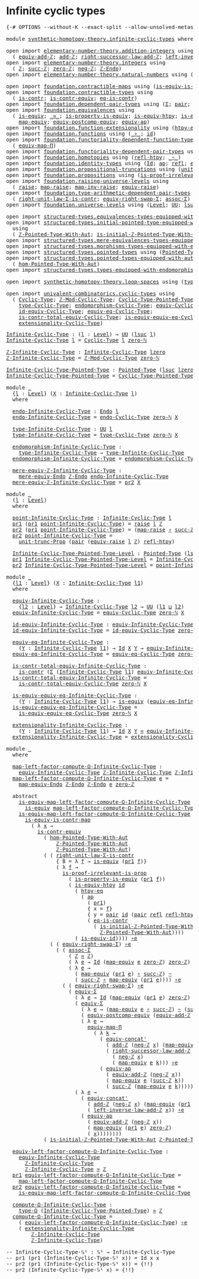 # Infinite cyclic types

<pre class="Agda"><a id="34" class="Symbol">{-#</a> <a id="38" class="Keyword">OPTIONS</a> <a id="46" class="Pragma">--without-K</a> <a id="58" class="Pragma">--exact-split</a> <a id="72" class="Pragma">--allow-unsolved-metas</a> <a id="95" class="Symbol">#-}</a>

<a id="100" class="Keyword">module</a> <a id="107" href="synthetic-homotopy-theory.infinite-cyclic-types.html" class="Module">synthetic-homotopy-theory.infinite-cyclic-types</a> <a id="155" class="Keyword">where</a>

<a id="162" class="Keyword">open</a> <a id="167" class="Keyword">import</a> <a id="174" href="elementary-number-theory.addition-integers.html" class="Module">elementary-number-theory.addition-integers</a> <a id="217" class="Keyword">using</a>
  <a id="225" class="Symbol">(</a> <a id="227" href="elementary-number-theory.addition-integers.html#14023" class="Function">equiv-add-ℤ</a><a id="238" class="Symbol">;</a> <a id="240" href="elementary-number-theory.addition-integers.html#1631" class="Function">add-ℤ</a><a id="245" class="Symbol">;</a> <a id="247" href="elementary-number-theory.addition-integers.html#4142" class="Function">right-successor-law-add-ℤ</a><a id="272" class="Symbol">;</a> <a id="274" href="elementary-number-theory.addition-integers.html#7305" class="Function">left-inverse-law-add-ℤ</a><a id="296" class="Symbol">)</a>
<a id="298" class="Keyword">open</a> <a id="303" class="Keyword">import</a> <a id="310" href="elementary-number-theory.integers.html" class="Module">elementary-number-theory.integers</a> <a id="344" class="Keyword">using</a>
  <a id="352" class="Symbol">(</a> <a id="354" href="elementary-number-theory.integers.html#2078" class="Function">ℤ</a><a id="355" class="Symbol">;</a> <a id="357" href="elementary-number-theory.integers.html#3662" class="Function">succ-ℤ</a><a id="363" class="Symbol">;</a> <a id="365" href="elementary-number-theory.integers.html#2321" class="Function">zero-ℤ</a><a id="371" class="Symbol">;</a> <a id="373" href="elementary-number-theory.integers.html#4087" class="Function">neg-ℤ</a><a id="378" class="Symbol">;</a> <a id="380" href="elementary-number-theory.integers.html#3987" class="Function">ℤ-Endo</a><a id="386" class="Symbol">)</a>
<a id="388" class="Keyword">open</a> <a id="393" class="Keyword">import</a> <a id="400" href="elementary-number-theory.natural-numbers.html" class="Module">elementary-number-theory.natural-numbers</a> <a id="441" class="Keyword">using</a> <a id="447" class="Symbol">(</a><a id="448" href="elementary-number-theory.natural-numbers.html#1569" class="InductiveConstructor">zero-ℕ</a><a id="454" class="Symbol">)</a>

<a id="457" class="Keyword">open</a> <a id="462" class="Keyword">import</a> <a id="469" href="foundation.contractible-maps.html" class="Module">foundation.contractible-maps</a> <a id="498" class="Keyword">using</a> <a id="504" class="Symbol">(</a><a id="505" href="foundation-core.contractible-maps.html#2380" class="Function">is-equiv-is-contr-map</a><a id="526" class="Symbol">)</a>
<a id="528" class="Keyword">open</a> <a id="533" class="Keyword">import</a> <a id="540" href="foundation.contractible-types.html" class="Module">foundation.contractible-types</a> <a id="570" class="Keyword">using</a>
  <a id="578" class="Symbol">(</a> <a id="580" href="foundation-core.contractible-types.html#1006" class="Function">is-contr</a><a id="588" class="Symbol">;</a> <a id="590" href="foundation-core.contractible-types.html#3304" class="Function">is-contr-equiv</a><a id="604" class="Symbol">;</a> <a id="606" href="foundation-core.contractible-types.html#1311" class="Function">eq-is-contr</a><a id="617" class="Symbol">)</a>
<a id="619" class="Keyword">open</a> <a id="624" class="Keyword">import</a> <a id="631" href="foundation.dependent-pair-types.html" class="Module">foundation.dependent-pair-types</a> <a id="663" class="Keyword">using</a> <a id="669" class="Symbol">(</a><a id="670" href="foundation-core.dependent-pair-types.html#515" class="Record">Σ</a><a id="671" class="Symbol">;</a> <a id="673" href="foundation-core.dependent-pair-types.html#588" class="InductiveConstructor">pair</a><a id="677" class="Symbol">;</a> <a id="679" href="foundation-core.dependent-pair-types.html#605" class="Field">pr1</a><a id="682" class="Symbol">;</a> <a id="684" href="foundation-core.dependent-pair-types.html#617" class="Field">pr2</a><a id="687" class="Symbol">)</a>
<a id="689" class="Keyword">open</a> <a id="694" class="Keyword">import</a> <a id="701" href="foundation.equivalences.html" class="Module">foundation.equivalences</a> <a id="725" class="Keyword">using</a>
  <a id="733" class="Symbol">(</a> <a id="735" href="foundation-core.equivalences.html#1556" class="Function">is-equiv</a><a id="743" class="Symbol">;</a> <a id="745" href="foundation-core.equivalences.html#1621" class="Function Operator">_≃_</a><a id="748" class="Symbol">;</a> <a id="750" href="foundation.equivalences.html#11301" class="Function">is-property-is-equiv</a><a id="770" class="Symbol">;</a> <a id="772" href="foundation-core.equivalences.html#10158" class="Function">is-equiv-htpy</a><a id="785" class="Symbol">;</a> <a id="787" href="foundation-core.equivalences.html#2323" class="Function">is-equiv-id</a><a id="798" class="Symbol">;</a> <a id="800" href="foundation-core.equivalences.html#7869" class="Function Operator">_∘e_</a><a id="804" class="Symbol">;</a>
    <a id="810" href="foundation-core.equivalences.html#1821" class="Function">map-equiv</a><a id="819" class="Symbol">;</a> <a id="821" href="foundation.equivalences.html#18177" class="Function">equiv-postcomp-equiv</a><a id="841" class="Symbol">;</a> <a id="843" href="foundation-core.equivalences.html#16746" class="Function">equiv-ap</a><a id="851" class="Symbol">)</a>
<a id="853" class="Keyword">open</a> <a id="858" class="Keyword">import</a> <a id="865" href="foundation.function-extensionality.html" class="Module">foundation.function-extensionality</a> <a id="900" class="Keyword">using</a> <a id="906" class="Symbol">(</a><a id="907" href="foundation-core.function-extensionality.html#965" class="Function">htpy-eq</a><a id="914" class="Symbol">)</a>
<a id="916" class="Keyword">open</a> <a id="921" class="Keyword">import</a> <a id="928" href="foundation.functions.html" class="Module">foundation.functions</a> <a id="949" class="Keyword">using</a> <a id="955" class="Symbol">(</a><a id="956" href="foundation-core.functions.html#420" class="Function Operator">_∘_</a><a id="959" class="Symbol">;</a> <a id="961" href="foundation-core.functions.html#322" class="Function">id</a><a id="963" class="Symbol">)</a>
<a id="965" class="Keyword">open</a> <a id="970" class="Keyword">import</a> <a id="977" href="foundation.functoriality-dependent-function-types.html" class="Module">foundation.functoriality-dependent-function-types</a> <a id="1027" class="Keyword">using</a>
  <a id="1035" class="Symbol">(</a> <a id="1037" href="foundation-core.functoriality-dependent-function-types.html#2227" class="Function">equiv-map-Π</a><a id="1048" class="Symbol">)</a>
<a id="1050" class="Keyword">open</a> <a id="1055" class="Keyword">import</a> <a id="1062" href="foundation.functoriality-dependent-pair-types.html" class="Module">foundation.functoriality-dependent-pair-types</a> <a id="1108" class="Keyword">using</a> <a id="1114" class="Symbol">(</a><a id="1115" href="foundation-core.functoriality-dependent-pair-types.html#10884" class="Function">equiv-Σ</a><a id="1122" class="Symbol">)</a>
<a id="1124" class="Keyword">open</a> <a id="1129" class="Keyword">import</a> <a id="1136" href="foundation.homotopies.html" class="Module">foundation.homotopies</a> <a id="1158" class="Keyword">using</a> <a id="1164" class="Symbol">(</a><a id="1165" href="foundation-core.homotopies.html#1368" class="Function">refl-htpy</a><a id="1174" class="Symbol">;</a> <a id="1176" href="foundation-core.homotopies.html#1249" class="Function Operator">_~_</a><a id="1179" class="Symbol">)</a>
<a id="1181" class="Keyword">open</a> <a id="1186" class="Keyword">import</a> <a id="1193" href="foundation.identity-types.html" class="Module">foundation.identity-types</a> <a id="1219" class="Keyword">using</a> <a id="1225" class="Symbol">(</a><a id="1226" href="foundation-core.identity-types.html#1767" class="Datatype">Id</a><a id="1228" class="Symbol">;</a> <a id="1230" href="foundation-core.identity-types.html#4003" class="Function">ap</a><a id="1232" class="Symbol">;</a> <a id="1234" href="foundation-core.identity-types.html#1820" class="InductiveConstructor">refl</a><a id="1238" class="Symbol">;</a> <a id="1240" href="foundation.identity-types.html#2719" class="Function">equiv-concat&#39;</a><a id="1253" class="Symbol">)</a>
<a id="1255" class="Keyword">open</a> <a id="1260" class="Keyword">import</a> <a id="1267" href="foundation.propositional-truncations.html" class="Module">foundation.propositional-truncations</a> <a id="1304" class="Keyword">using</a> <a id="1310" class="Symbol">(</a><a id="1311" href="foundation.propositional-truncations.html#2293" class="Function">unit-trunc-Prop</a><a id="1326" class="Symbol">)</a>
<a id="1328" class="Keyword">open</a> <a id="1333" class="Keyword">import</a> <a id="1340" href="foundation.propositions.html" class="Module">foundation.propositions</a> <a id="1364" class="Keyword">using</a> <a id="1370" class="Symbol">(</a><a id="1371" href="foundation-core.propositions.html#3047" class="Function">is-proof-irrelevant-is-prop</a><a id="1398" class="Symbol">)</a>
<a id="1400" class="Keyword">open</a> <a id="1405" class="Keyword">import</a> <a id="1412" href="foundation.raising-universe-levels.html" class="Module">foundation.raising-universe-levels</a> <a id="1447" class="Keyword">using</a>
  <a id="1455" class="Symbol">(</a> <a id="1457" href="foundation.raising-universe-levels.html#973" class="Datatype">raise</a><a id="1462" class="Symbol">;</a> <a id="1464" href="foundation.raising-universe-levels.html#1038" class="InductiveConstructor">map-raise</a><a id="1473" class="Symbol">;</a> <a id="1475" href="foundation.raising-universe-levels.html#1114" class="Function">map-inv-raise</a><a id="1488" class="Symbol">;</a> <a id="1490" href="foundation.raising-universe-levels.html#1550" class="Function">equiv-raise</a><a id="1501" class="Symbol">)</a>
<a id="1503" class="Keyword">open</a> <a id="1508" class="Keyword">import</a> <a id="1515" href="foundation.type-arithmetic-dependent-pair-types.html" class="Module">foundation.type-arithmetic-dependent-pair-types</a> <a id="1563" class="Keyword">using</a>
  <a id="1571" class="Symbol">(</a> <a id="1573" href="foundation-core.type-arithmetic-dependent-pair-types.html#4314" class="Function">right-unit-law-Σ-is-contr</a><a id="1598" class="Symbol">;</a> <a id="1600" href="foundation-core.type-arithmetic-dependent-pair-types.html#11376" class="Function">equiv-right-swap-Σ</a><a id="1618" class="Symbol">;</a> <a id="1620" href="foundation-core.type-arithmetic-dependent-pair-types.html#5675" class="Function">assoc-Σ</a><a id="1627" class="Symbol">)</a>
<a id="1629" class="Keyword">open</a> <a id="1634" class="Keyword">import</a> <a id="1641" href="foundation.universe-levels.html" class="Module">foundation.universe-levels</a> <a id="1668" class="Keyword">using</a> <a id="1674" class="Symbol">(</a><a id="1675" href="Agda.Primitive.html#597" class="Postulate">Level</a><a id="1680" class="Symbol">;</a> <a id="1682" href="foundation-core.universe-levels.html#235" class="Primitive">UU</a><a id="1684" class="Symbol">;</a> <a id="1686" href="Agda.Primitive.html#780" class="Primitive">lsuc</a><a id="1690" class="Symbol">;</a> <a id="1692" href="Agda.Primitive.html#764" class="Primitive">lzero</a><a id="1697" class="Symbol">;</a> <a id="1699" href="Agda.Primitive.html#810" class="Primitive Operator">_⊔_</a><a id="1702" class="Symbol">)</a>

<a id="1705" class="Keyword">open</a> <a id="1710" class="Keyword">import</a> <a id="1717" href="structured-types.equivalences-types-equipped-with-endomorphisms.html" class="Module">structured-types.equivalences-types-equipped-with-endomorphisms</a>
<a id="1781" class="Keyword">open</a> <a id="1786" class="Keyword">import</a> <a id="1793" href="structured-types.initial-pointed-type-equipped-with-automorphism.html" class="Module">structured-types.initial-pointed-type-equipped-with-automorphism</a>
  <a id="1860" class="Keyword">using</a>
  <a id="1868" class="Symbol">(</a> <a id="1870" href="structured-types.initial-pointed-type-equipped-with-automorphism.html#993" class="Function">ℤ-Pointed-Type-With-Aut</a><a id="1893" class="Symbol">;</a> <a id="1895" href="structured-types.initial-pointed-type-equipped-with-automorphism.html#9664" class="Function">is-initial-ℤ-Pointed-Type-With-Aut</a><a id="1929" class="Symbol">)</a>
<a id="1931" class="Keyword">open</a> <a id="1936" class="Keyword">import</a> <a id="1943" href="structured-types.mere-equivalences-types-equipped-with-endomorphisms.html" class="Module">structured-types.mere-equivalences-types-equipped-with-endomorphisms</a>
<a id="2012" class="Keyword">open</a> <a id="2017" class="Keyword">import</a> <a id="2024" href="structured-types.morphisms-types-equipped-with-endomorphisms.html" class="Module">structured-types.morphisms-types-equipped-with-endomorphisms</a>
<a id="2085" class="Keyword">open</a> <a id="2090" class="Keyword">import</a> <a id="2097" href="structured-types.pointed-types.html" class="Module">structured-types.pointed-types</a> <a id="2128" class="Keyword">using</a> <a id="2134" class="Symbol">(</a><a id="2135" href="structured-types.pointed-types.html#383" class="Function">Pointed-Type</a><a id="2147" class="Symbol">)</a>
<a id="2149" class="Keyword">open</a> <a id="2154" class="Keyword">import</a> <a id="2161" href="structured-types.pointed-types-equipped-with-automorphisms.html" class="Module">structured-types.pointed-types-equipped-with-automorphisms</a> <a id="2220" class="Keyword">using</a>
  <a id="2228" class="Symbol">(</a> <a id="2230" href="structured-types.pointed-types-equipped-with-automorphisms.html#2515" class="Function">hom-Pointed-Type-With-Aut</a><a id="2255" class="Symbol">)</a>
<a id="2257" class="Keyword">open</a> <a id="2262" class="Keyword">import</a> <a id="2269" href="structured-types.types-equipped-with-endomorphisms.html" class="Module">structured-types.types-equipped-with-endomorphisms</a>

<a id="2321" class="Keyword">open</a> <a id="2326" class="Keyword">import</a> <a id="2333" href="synthetic-homotopy-theory.loop-spaces.html" class="Module">synthetic-homotopy-theory.loop-spaces</a> <a id="2371" class="Keyword">using</a> <a id="2377" class="Symbol">(</a><a id="2378" href="synthetic-homotopy-theory.loop-spaces.html#1115" class="Function">type-Ω</a><a id="2384" class="Symbol">)</a>

<a id="2387" class="Keyword">open</a> <a id="2392" class="Keyword">import</a> <a id="2399" href="univalent-combinatorics.cyclic-types.html" class="Module">univalent-combinatorics.cyclic-types</a> <a id="2436" class="Keyword">using</a>
  <a id="2444" class="Symbol">(</a> <a id="2446" href="univalent-combinatorics.cyclic-types.html#4225" class="Function">Cyclic-Type</a><a id="2457" class="Symbol">;</a> <a id="2459" href="univalent-combinatorics.cyclic-types.html#5695" class="Function">ℤ-Mod-Cyclic-Type</a><a id="2476" class="Symbol">;</a> <a id="2478" href="univalent-combinatorics.cyclic-types.html#5958" class="Function">Cyclic-Type-Pointed-Type</a><a id="2502" class="Symbol">;</a> <a id="2504" href="univalent-combinatorics.cyclic-types.html#4382" class="Function">endo-Cyclic-Type</a><a id="2520" class="Symbol">;</a>
    <a id="2526" href="univalent-combinatorics.cyclic-types.html#4438" class="Function">type-Cyclic-Type</a><a id="2542" class="Symbol">;</a> <a id="2544" href="univalent-combinatorics.cyclic-types.html#4513" class="Function">endomorphism-Cyclic-Type</a><a id="2568" class="Symbol">;</a> <a id="2570" href="univalent-combinatorics.cyclic-types.html#6272" class="Function">equiv-Cyclic-Type</a><a id="2587" class="Symbol">;</a>
    <a id="2593" href="univalent-combinatorics.cyclic-types.html#7111" class="Function">id-equiv-Cyclic-Type</a><a id="2613" class="Symbol">;</a> <a id="2615" href="univalent-combinatorics.cyclic-types.html#7272" class="Function">equiv-eq-Cyclic-Type</a><a id="2635" class="Symbol">;</a>
    <a id="2641" href="univalent-combinatorics.cyclic-types.html#7411" class="Function">is-contr-total-equiv-Cyclic-Type</a><a id="2673" class="Symbol">;</a> <a id="2675" href="univalent-combinatorics.cyclic-types.html#7890" class="Function">is-equiv-equiv-eq-Cyclic-Type</a><a id="2704" class="Symbol">;</a>
    <a id="2710" href="univalent-combinatorics.cyclic-types.html#8132" class="Function">extensionality-Cyclic-Type</a><a id="2736" class="Symbol">)</a>
</pre>
<pre class="Agda"><a id="Infinite-Cyclic-Type"></a><a id="2751" href="synthetic-homotopy-theory.infinite-cyclic-types.html#2751" class="Function">Infinite-Cyclic-Type</a> <a id="2772" class="Symbol">:</a> <a id="2774" class="Symbol">(</a><a id="2775" href="synthetic-homotopy-theory.infinite-cyclic-types.html#2775" class="Bound">l</a> <a id="2777" class="Symbol">:</a> <a id="2779" href="Agda.Primitive.html#597" class="Postulate">Level</a><a id="2784" class="Symbol">)</a> <a id="2786" class="Symbol">→</a> <a id="2788" href="foundation-core.universe-levels.html#235" class="Primitive">UU</a> <a id="2791" class="Symbol">(</a><a id="2792" href="Agda.Primitive.html#780" class="Primitive">lsuc</a> <a id="2797" href="synthetic-homotopy-theory.infinite-cyclic-types.html#2775" class="Bound">l</a><a id="2798" class="Symbol">)</a>
<a id="2800" href="synthetic-homotopy-theory.infinite-cyclic-types.html#2751" class="Function">Infinite-Cyclic-Type</a> <a id="2821" href="synthetic-homotopy-theory.infinite-cyclic-types.html#2821" class="Bound">l</a> <a id="2823" class="Symbol">=</a> <a id="2825" href="univalent-combinatorics.cyclic-types.html#4225" class="Function">Cyclic-Type</a> <a id="2837" href="synthetic-homotopy-theory.infinite-cyclic-types.html#2821" class="Bound">l</a> <a id="2839" href="elementary-number-theory.natural-numbers.html#1569" class="InductiveConstructor">zero-ℕ</a> 

<a id="ℤ-Infinite-Cyclic-Type"></a><a id="2848" href="synthetic-homotopy-theory.infinite-cyclic-types.html#2848" class="Function">ℤ-Infinite-Cyclic-Type</a> <a id="2871" class="Symbol">:</a> <a id="2873" href="synthetic-homotopy-theory.infinite-cyclic-types.html#2751" class="Function">Infinite-Cyclic-Type</a> <a id="2894" href="Agda.Primitive.html#764" class="Primitive">lzero</a>
<a id="2900" href="synthetic-homotopy-theory.infinite-cyclic-types.html#2848" class="Function">ℤ-Infinite-Cyclic-Type</a> <a id="2923" class="Symbol">=</a> <a id="2925" href="univalent-combinatorics.cyclic-types.html#5695" class="Function">ℤ-Mod-Cyclic-Type</a> <a id="2943" href="elementary-number-theory.natural-numbers.html#1569" class="InductiveConstructor">zero-ℕ</a>

<a id="Infinite-Cyclic-Type-Pointed-Type"></a><a id="2951" href="synthetic-homotopy-theory.infinite-cyclic-types.html#2951" class="Function">Infinite-Cyclic-Type-Pointed-Type</a> <a id="2985" class="Symbol">:</a> <a id="2987" href="structured-types.pointed-types.html#383" class="Function">Pointed-Type</a> <a id="3000" class="Symbol">(</a><a id="3001" href="Agda.Primitive.html#780" class="Primitive">lsuc</a> <a id="3006" href="Agda.Primitive.html#764" class="Primitive">lzero</a><a id="3011" class="Symbol">)</a>
<a id="3013" href="synthetic-homotopy-theory.infinite-cyclic-types.html#2951" class="Function">Infinite-Cyclic-Type-Pointed-Type</a> <a id="3047" class="Symbol">=</a> <a id="3049" href="univalent-combinatorics.cyclic-types.html#5958" class="Function">Cyclic-Type-Pointed-Type</a> <a id="3074" href="elementary-number-theory.natural-numbers.html#1569" class="InductiveConstructor">zero-ℕ</a>

<a id="3082" class="Keyword">module</a> <a id="3089" href="synthetic-homotopy-theory.infinite-cyclic-types.html#3089" class="Module">_</a>
  <a id="3093" class="Symbol">{</a><a id="3094" href="synthetic-homotopy-theory.infinite-cyclic-types.html#3094" class="Bound">l</a> <a id="3096" class="Symbol">:</a> <a id="3098" href="Agda.Primitive.html#597" class="Postulate">Level</a><a id="3103" class="Symbol">}</a> <a id="3105" class="Symbol">(</a><a id="3106" href="synthetic-homotopy-theory.infinite-cyclic-types.html#3106" class="Bound">X</a> <a id="3108" class="Symbol">:</a> <a id="3110" href="synthetic-homotopy-theory.infinite-cyclic-types.html#2751" class="Function">Infinite-Cyclic-Type</a> <a id="3131" href="synthetic-homotopy-theory.infinite-cyclic-types.html#3094" class="Bound">l</a><a id="3132" class="Symbol">)</a>
  <a id="3136" class="Keyword">where</a>

  <a id="3145" href="synthetic-homotopy-theory.infinite-cyclic-types.html#3145" class="Function">endo-Infinite-Cyclic-Type</a> <a id="3171" class="Symbol">:</a> <a id="3173" href="structured-types.types-equipped-with-endomorphisms.html#454" class="Function">Endo</a> <a id="3178" href="synthetic-homotopy-theory.infinite-cyclic-types.html#3094" class="Bound">l</a>
  <a id="3182" href="synthetic-homotopy-theory.infinite-cyclic-types.html#3145" class="Function">endo-Infinite-Cyclic-Type</a> <a id="3208" class="Symbol">=</a> <a id="3210" href="univalent-combinatorics.cyclic-types.html#4382" class="Function">endo-Cyclic-Type</a> <a id="3227" href="elementary-number-theory.natural-numbers.html#1569" class="InductiveConstructor">zero-ℕ</a> <a id="3234" href="synthetic-homotopy-theory.infinite-cyclic-types.html#3106" class="Bound">X</a>
  
  <a id="3241" href="synthetic-homotopy-theory.infinite-cyclic-types.html#3241" class="Function">type-Infinite-Cyclic-Type</a> <a id="3267" class="Symbol">:</a> <a id="3269" href="foundation-core.universe-levels.html#235" class="Primitive">UU</a> <a id="3272" href="synthetic-homotopy-theory.infinite-cyclic-types.html#3094" class="Bound">l</a>
  <a id="3276" href="synthetic-homotopy-theory.infinite-cyclic-types.html#3241" class="Function">type-Infinite-Cyclic-Type</a> <a id="3302" class="Symbol">=</a> <a id="3304" href="univalent-combinatorics.cyclic-types.html#4438" class="Function">type-Cyclic-Type</a> <a id="3321" href="elementary-number-theory.natural-numbers.html#1569" class="InductiveConstructor">zero-ℕ</a> <a id="3328" href="synthetic-homotopy-theory.infinite-cyclic-types.html#3106" class="Bound">X</a>
  
  <a id="3335" href="synthetic-homotopy-theory.infinite-cyclic-types.html#3335" class="Function">endomorphism-Infinite-Cyclic-Type</a> <a id="3369" class="Symbol">:</a>
    <a id="3375" href="synthetic-homotopy-theory.infinite-cyclic-types.html#3241" class="Function">type-Infinite-Cyclic-Type</a> <a id="3401" class="Symbol">→</a> <a id="3403" href="synthetic-homotopy-theory.infinite-cyclic-types.html#3241" class="Function">type-Infinite-Cyclic-Type</a>
  <a id="3431" href="synthetic-homotopy-theory.infinite-cyclic-types.html#3335" class="Function">endomorphism-Infinite-Cyclic-Type</a> <a id="3465" class="Symbol">=</a> <a id="3467" href="univalent-combinatorics.cyclic-types.html#4513" class="Function">endomorphism-Cyclic-Type</a> <a id="3492" href="elementary-number-theory.natural-numbers.html#1569" class="InductiveConstructor">zero-ℕ</a> <a id="3499" href="synthetic-homotopy-theory.infinite-cyclic-types.html#3106" class="Bound">X</a>

  <a id="3504" href="synthetic-homotopy-theory.infinite-cyclic-types.html#3504" class="Function">mere-equiv-ℤ-Infinite-Cyclic-Type</a> <a id="3538" class="Symbol">:</a>
    <a id="3544" href="structured-types.mere-equivalences-types-equipped-with-endomorphisms.html#944" class="Function">mere-equiv-Endo</a> <a id="3560" href="elementary-number-theory.integers.html#3987" class="Function">ℤ-Endo</a> <a id="3567" href="synthetic-homotopy-theory.infinite-cyclic-types.html#3145" class="Function">endo-Infinite-Cyclic-Type</a>
  <a id="3595" href="synthetic-homotopy-theory.infinite-cyclic-types.html#3504" class="Function">mere-equiv-ℤ-Infinite-Cyclic-Type</a> <a id="3629" class="Symbol">=</a> <a id="3631" href="foundation-core.dependent-pair-types.html#617" class="Field">pr2</a> <a id="3635" href="synthetic-homotopy-theory.infinite-cyclic-types.html#3106" class="Bound">X</a>
  
<a id="3640" class="Keyword">module</a> <a id="3647" href="synthetic-homotopy-theory.infinite-cyclic-types.html#3647" class="Module">_</a>
  <a id="3651" class="Symbol">(</a><a id="3652" href="synthetic-homotopy-theory.infinite-cyclic-types.html#3652" class="Bound">l</a> <a id="3654" class="Symbol">:</a> <a id="3656" href="Agda.Primitive.html#597" class="Postulate">Level</a><a id="3661" class="Symbol">)</a>
  <a id="3665" class="Keyword">where</a>

  <a id="3674" href="synthetic-homotopy-theory.infinite-cyclic-types.html#3674" class="Function">point-Infinite-Cyclic-Type</a> <a id="3701" class="Symbol">:</a> <a id="3703" href="synthetic-homotopy-theory.infinite-cyclic-types.html#2751" class="Function">Infinite-Cyclic-Type</a> <a id="3724" href="synthetic-homotopy-theory.infinite-cyclic-types.html#3652" class="Bound">l</a>
  <a id="3728" href="foundation-core.dependent-pair-types.html#605" class="Field">pr1</a> <a id="3732" class="Symbol">(</a><a id="3733" href="foundation-core.dependent-pair-types.html#605" class="Field">pr1</a> <a id="3737" href="synthetic-homotopy-theory.infinite-cyclic-types.html#3674" class="Function">point-Infinite-Cyclic-Type</a><a id="3763" class="Symbol">)</a> <a id="3765" class="Symbol">=</a> <a id="3767" href="foundation.raising-universe-levels.html#973" class="Datatype">raise</a> <a id="3773" href="synthetic-homotopy-theory.infinite-cyclic-types.html#3652" class="Bound">l</a> <a id="3775" href="elementary-number-theory.integers.html#2078" class="Function">ℤ</a>
  <a id="3779" href="foundation-core.dependent-pair-types.html#617" class="Field">pr2</a> <a id="3783" class="Symbol">(</a><a id="3784" href="foundation-core.dependent-pair-types.html#605" class="Field">pr1</a> <a id="3788" href="synthetic-homotopy-theory.infinite-cyclic-types.html#3674" class="Function">point-Infinite-Cyclic-Type</a><a id="3814" class="Symbol">)</a> <a id="3816" class="Symbol">=</a> <a id="3818" class="Symbol">(</a><a id="3819" href="foundation.raising-universe-levels.html#1038" class="InductiveConstructor">map-raise</a> <a id="3829" href="foundation-core.functions.html#420" class="Function Operator">∘</a> <a id="3831" href="elementary-number-theory.integers.html#3662" class="Function">succ-ℤ</a><a id="3837" class="Symbol">)</a> <a id="3839" href="foundation-core.functions.html#420" class="Function Operator">∘</a> <a id="3841" href="foundation.raising-universe-levels.html#1114" class="Function">map-inv-raise</a>
  <a id="3857" href="foundation-core.dependent-pair-types.html#617" class="Field">pr2</a> <a id="3861" href="synthetic-homotopy-theory.infinite-cyclic-types.html#3674" class="Function">point-Infinite-Cyclic-Type</a> <a id="3888" class="Symbol">=</a>
    <a id="3894" href="foundation.propositional-truncations.html#2293" class="Function">unit-trunc-Prop</a> <a id="3910" class="Symbol">(</a><a id="3911" href="foundation-core.dependent-pair-types.html#588" class="InductiveConstructor">pair</a> <a id="3916" class="Symbol">(</a><a id="3917" href="foundation.raising-universe-levels.html#1550" class="Function">equiv-raise</a> <a id="3929" href="synthetic-homotopy-theory.infinite-cyclic-types.html#3652" class="Bound">l</a> <a id="3931" href="elementary-number-theory.integers.html#2078" class="Function">ℤ</a><a id="3932" class="Symbol">)</a> <a id="3934" href="foundation-core.homotopies.html#1368" class="Function">refl-htpy</a><a id="3943" class="Symbol">)</a>

  <a id="3948" href="synthetic-homotopy-theory.infinite-cyclic-types.html#3948" class="Function">Infinite-Cyclic-Type-Pointed-Type-Level</a> <a id="3988" class="Symbol">:</a> <a id="3990" href="structured-types.pointed-types.html#383" class="Function">Pointed-Type</a> <a id="4003" class="Symbol">(</a><a id="4004" href="Agda.Primitive.html#780" class="Primitive">lsuc</a> <a id="4009" href="synthetic-homotopy-theory.infinite-cyclic-types.html#3652" class="Bound">l</a><a id="4010" class="Symbol">)</a>
  <a id="4014" href="foundation-core.dependent-pair-types.html#605" class="Field">pr1</a> <a id="4018" href="synthetic-homotopy-theory.infinite-cyclic-types.html#3948" class="Function">Infinite-Cyclic-Type-Pointed-Type-Level</a> <a id="4058" class="Symbol">=</a> <a id="4060" href="synthetic-homotopy-theory.infinite-cyclic-types.html#2751" class="Function">Infinite-Cyclic-Type</a> <a id="4081" href="synthetic-homotopy-theory.infinite-cyclic-types.html#3652" class="Bound">l</a>
  <a id="4085" href="foundation-core.dependent-pair-types.html#617" class="Field">pr2</a> <a id="4089" href="synthetic-homotopy-theory.infinite-cyclic-types.html#3948" class="Function">Infinite-Cyclic-Type-Pointed-Type-Level</a> <a id="4129" class="Symbol">=</a> <a id="4131" href="synthetic-homotopy-theory.infinite-cyclic-types.html#3674" class="Function">point-Infinite-Cyclic-Type</a>

<a id="4159" class="Keyword">module</a> <a id="4166" href="synthetic-homotopy-theory.infinite-cyclic-types.html#4166" class="Module">_</a>
  <a id="4170" class="Symbol">{</a><a id="4171" href="synthetic-homotopy-theory.infinite-cyclic-types.html#4171" class="Bound">l1</a> <a id="4174" class="Symbol">:</a> <a id="4176" href="Agda.Primitive.html#597" class="Postulate">Level</a><a id="4181" class="Symbol">}</a> <a id="4183" class="Symbol">(</a><a id="4184" href="synthetic-homotopy-theory.infinite-cyclic-types.html#4184" class="Bound">X</a> <a id="4186" class="Symbol">:</a> <a id="4188" href="synthetic-homotopy-theory.infinite-cyclic-types.html#2751" class="Function">Infinite-Cyclic-Type</a> <a id="4209" href="synthetic-homotopy-theory.infinite-cyclic-types.html#4171" class="Bound">l1</a><a id="4211" class="Symbol">)</a> 
  <a id="4216" class="Keyword">where</a>
  
  <a id="4227" href="synthetic-homotopy-theory.infinite-cyclic-types.html#4227" class="Function">equiv-Infinite-Cyclic-Type</a> <a id="4254" class="Symbol">:</a>
    <a id="4260" class="Symbol">{</a><a id="4261" href="synthetic-homotopy-theory.infinite-cyclic-types.html#4261" class="Bound">l2</a> <a id="4264" class="Symbol">:</a> <a id="4266" href="Agda.Primitive.html#597" class="Postulate">Level</a><a id="4271" class="Symbol">}</a> <a id="4273" class="Symbol">→</a> <a id="4275" href="synthetic-homotopy-theory.infinite-cyclic-types.html#2751" class="Function">Infinite-Cyclic-Type</a> <a id="4296" href="synthetic-homotopy-theory.infinite-cyclic-types.html#4261" class="Bound">l2</a> <a id="4299" class="Symbol">→</a> <a id="4301" href="foundation-core.universe-levels.html#235" class="Primitive">UU</a> <a id="4304" class="Symbol">(</a><a id="4305" href="synthetic-homotopy-theory.infinite-cyclic-types.html#4171" class="Bound">l1</a> <a id="4308" href="Agda.Primitive.html#810" class="Primitive Operator">⊔</a> <a id="4310" href="synthetic-homotopy-theory.infinite-cyclic-types.html#4261" class="Bound">l2</a><a id="4312" class="Symbol">)</a>
  <a id="4316" href="synthetic-homotopy-theory.infinite-cyclic-types.html#4227" class="Function">equiv-Infinite-Cyclic-Type</a> <a id="4343" class="Symbol">=</a> <a id="4345" href="univalent-combinatorics.cyclic-types.html#6272" class="Function">equiv-Cyclic-Type</a> <a id="4363" href="elementary-number-theory.natural-numbers.html#1569" class="InductiveConstructor">zero-ℕ</a> <a id="4370" href="synthetic-homotopy-theory.infinite-cyclic-types.html#4184" class="Bound">X</a>

  <a id="4375" href="synthetic-homotopy-theory.infinite-cyclic-types.html#4375" class="Function">id-equiv-Infinite-Cyclic-Type</a> <a id="4405" class="Symbol">:</a> <a id="4407" href="synthetic-homotopy-theory.infinite-cyclic-types.html#4227" class="Function">equiv-Infinite-Cyclic-Type</a> <a id="4434" href="synthetic-homotopy-theory.infinite-cyclic-types.html#4184" class="Bound">X</a>
  <a id="4438" href="synthetic-homotopy-theory.infinite-cyclic-types.html#4375" class="Function">id-equiv-Infinite-Cyclic-Type</a> <a id="4468" class="Symbol">=</a> <a id="4470" href="univalent-combinatorics.cyclic-types.html#7111" class="Function">id-equiv-Cyclic-Type</a> <a id="4491" href="elementary-number-theory.natural-numbers.html#1569" class="InductiveConstructor">zero-ℕ</a> <a id="4498" href="synthetic-homotopy-theory.infinite-cyclic-types.html#4184" class="Bound">X</a>

  <a id="4503" href="synthetic-homotopy-theory.infinite-cyclic-types.html#4503" class="Function">equiv-eq-Infinite-Cyclic-Type</a> <a id="4533" class="Symbol">:</a>
    <a id="4539" class="Symbol">(</a><a id="4540" href="synthetic-homotopy-theory.infinite-cyclic-types.html#4540" class="Bound">Y</a> <a id="4542" class="Symbol">:</a> <a id="4544" href="synthetic-homotopy-theory.infinite-cyclic-types.html#2751" class="Function">Infinite-Cyclic-Type</a> <a id="4565" href="synthetic-homotopy-theory.infinite-cyclic-types.html#4171" class="Bound">l1</a><a id="4567" class="Symbol">)</a> <a id="4569" class="Symbol">→</a> <a id="4571" href="foundation-core.identity-types.html#1767" class="Datatype">Id</a> <a id="4574" href="synthetic-homotopy-theory.infinite-cyclic-types.html#4184" class="Bound">X</a> <a id="4576" href="synthetic-homotopy-theory.infinite-cyclic-types.html#4540" class="Bound">Y</a> <a id="4578" class="Symbol">→</a> <a id="4580" href="synthetic-homotopy-theory.infinite-cyclic-types.html#4227" class="Function">equiv-Infinite-Cyclic-Type</a> <a id="4607" href="synthetic-homotopy-theory.infinite-cyclic-types.html#4540" class="Bound">Y</a>
  <a id="4611" href="synthetic-homotopy-theory.infinite-cyclic-types.html#4503" class="Function">equiv-eq-Infinite-Cyclic-Type</a> <a id="4641" class="Symbol">=</a> <a id="4643" href="univalent-combinatorics.cyclic-types.html#7272" class="Function">equiv-eq-Cyclic-Type</a> <a id="4664" href="elementary-number-theory.natural-numbers.html#1569" class="InductiveConstructor">zero-ℕ</a> <a id="4671" href="synthetic-homotopy-theory.infinite-cyclic-types.html#4184" class="Bound">X</a>
  
  <a id="4678" href="synthetic-homotopy-theory.infinite-cyclic-types.html#4678" class="Function">is-contr-total-equiv-Infinite-Cyclic-Type</a> <a id="4720" class="Symbol">:</a>
    <a id="4726" href="foundation-core.contractible-types.html#1006" class="Function">is-contr</a> <a id="4735" class="Symbol">(</a><a id="4736" href="foundation-core.dependent-pair-types.html#515" class="Record">Σ</a> <a id="4738" class="Symbol">(</a><a id="4739" href="synthetic-homotopy-theory.infinite-cyclic-types.html#2751" class="Function">Infinite-Cyclic-Type</a> <a id="4760" href="synthetic-homotopy-theory.infinite-cyclic-types.html#4171" class="Bound">l1</a><a id="4762" class="Symbol">)</a> <a id="4764" href="synthetic-homotopy-theory.infinite-cyclic-types.html#4227" class="Function">equiv-Infinite-Cyclic-Type</a><a id="4790" class="Symbol">)</a>
  <a id="4794" href="synthetic-homotopy-theory.infinite-cyclic-types.html#4678" class="Function">is-contr-total-equiv-Infinite-Cyclic-Type</a> <a id="4836" class="Symbol">=</a>
    <a id="4842" href="univalent-combinatorics.cyclic-types.html#7411" class="Function">is-contr-total-equiv-Cyclic-Type</a> <a id="4875" href="elementary-number-theory.natural-numbers.html#1569" class="InductiveConstructor">zero-ℕ</a> <a id="4882" href="synthetic-homotopy-theory.infinite-cyclic-types.html#4184" class="Bound">X</a>

  <a id="4887" href="synthetic-homotopy-theory.infinite-cyclic-types.html#4887" class="Function">is-equiv-equiv-eq-Infinite-Cyclic-Type</a> <a id="4926" class="Symbol">:</a>
    <a id="4932" class="Symbol">(</a><a id="4933" href="synthetic-homotopy-theory.infinite-cyclic-types.html#4933" class="Bound">Y</a> <a id="4935" class="Symbol">:</a> <a id="4937" href="synthetic-homotopy-theory.infinite-cyclic-types.html#2751" class="Function">Infinite-Cyclic-Type</a> <a id="4958" href="synthetic-homotopy-theory.infinite-cyclic-types.html#4171" class="Bound">l1</a><a id="4960" class="Symbol">)</a> <a id="4962" class="Symbol">→</a> <a id="4964" href="foundation-core.equivalences.html#1556" class="Function">is-equiv</a> <a id="4973" class="Symbol">(</a><a id="4974" href="synthetic-homotopy-theory.infinite-cyclic-types.html#4503" class="Function">equiv-eq-Infinite-Cyclic-Type</a> <a id="5004" href="synthetic-homotopy-theory.infinite-cyclic-types.html#4933" class="Bound">Y</a><a id="5005" class="Symbol">)</a>
  <a id="5009" href="synthetic-homotopy-theory.infinite-cyclic-types.html#4887" class="Function">is-equiv-equiv-eq-Infinite-Cyclic-Type</a> <a id="5048" class="Symbol">=</a>
    <a id="5054" href="univalent-combinatorics.cyclic-types.html#7890" class="Function">is-equiv-equiv-eq-Cyclic-Type</a> <a id="5084" href="elementary-number-theory.natural-numbers.html#1569" class="InductiveConstructor">zero-ℕ</a> <a id="5091" href="synthetic-homotopy-theory.infinite-cyclic-types.html#4184" class="Bound">X</a>

  <a id="5096" href="synthetic-homotopy-theory.infinite-cyclic-types.html#5096" class="Function">extensionality-Infinite-Cyclic-Type</a> <a id="5132" class="Symbol">:</a>
    <a id="5138" class="Symbol">(</a><a id="5139" href="synthetic-homotopy-theory.infinite-cyclic-types.html#5139" class="Bound">Y</a> <a id="5141" class="Symbol">:</a> <a id="5143" href="synthetic-homotopy-theory.infinite-cyclic-types.html#2751" class="Function">Infinite-Cyclic-Type</a> <a id="5164" href="synthetic-homotopy-theory.infinite-cyclic-types.html#4171" class="Bound">l1</a><a id="5166" class="Symbol">)</a> <a id="5168" class="Symbol">→</a> <a id="5170" href="foundation-core.identity-types.html#1767" class="Datatype">Id</a> <a id="5173" href="synthetic-homotopy-theory.infinite-cyclic-types.html#4184" class="Bound">X</a> <a id="5175" href="synthetic-homotopy-theory.infinite-cyclic-types.html#5139" class="Bound">Y</a> <a id="5177" href="foundation-core.equivalences.html#1621" class="Function Operator">≃</a> <a id="5179" href="synthetic-homotopy-theory.infinite-cyclic-types.html#4227" class="Function">equiv-Infinite-Cyclic-Type</a> <a id="5206" href="synthetic-homotopy-theory.infinite-cyclic-types.html#5139" class="Bound">Y</a>
  <a id="5210" href="synthetic-homotopy-theory.infinite-cyclic-types.html#5096" class="Function">extensionality-Infinite-Cyclic-Type</a> <a id="5246" class="Symbol">=</a> <a id="5248" href="univalent-combinatorics.cyclic-types.html#8132" class="Function">extensionality-Cyclic-Type</a> <a id="5275" href="elementary-number-theory.natural-numbers.html#1569" class="InductiveConstructor">zero-ℕ</a> <a id="5282" href="synthetic-homotopy-theory.infinite-cyclic-types.html#4184" class="Bound">X</a>

<a id="5285" class="Keyword">module</a> <a id="5292" href="synthetic-homotopy-theory.infinite-cyclic-types.html#5292" class="Module">_</a>
  <a id="5296" class="Keyword">where</a>
  
  <a id="5307" href="synthetic-homotopy-theory.infinite-cyclic-types.html#5307" class="Function">map-left-factor-compute-Ω-Infinite-Cyclic-Type</a> <a id="5354" class="Symbol">:</a>
    <a id="5360" href="synthetic-homotopy-theory.infinite-cyclic-types.html#4227" class="Function">equiv-Infinite-Cyclic-Type</a> <a id="5387" href="synthetic-homotopy-theory.infinite-cyclic-types.html#2848" class="Function">ℤ-Infinite-Cyclic-Type</a> <a id="5410" href="synthetic-homotopy-theory.infinite-cyclic-types.html#2848" class="Function">ℤ-Infinite-Cyclic-Type</a> <a id="5433" class="Symbol">→</a> <a id="5435" href="elementary-number-theory.integers.html#2078" class="Function">ℤ</a>
  <a id="5439" href="synthetic-homotopy-theory.infinite-cyclic-types.html#5307" class="Function">map-left-factor-compute-Ω-Infinite-Cyclic-Type</a> <a id="5486" href="synthetic-homotopy-theory.infinite-cyclic-types.html#5486" class="Bound">e</a> <a id="5488" class="Symbol">=</a>
    <a id="5494" href="structured-types.equivalences-types-equipped-with-endomorphisms.html#1431" class="Function">map-equiv-Endo</a> <a id="5509" href="elementary-number-theory.integers.html#3987" class="Function">ℤ-Endo</a> <a id="5516" href="elementary-number-theory.integers.html#3987" class="Function">ℤ-Endo</a> <a id="5523" href="synthetic-homotopy-theory.infinite-cyclic-types.html#5486" class="Bound">e</a> <a id="5525" href="elementary-number-theory.integers.html#2321" class="Function">zero-ℤ</a>

  <a id="5535" class="Keyword">abstract</a>
    <a id="5548" href="synthetic-homotopy-theory.infinite-cyclic-types.html#5548" class="Function">is-equiv-map-left-factor-compute-Ω-Infinite-Cyclic-Type</a> <a id="5604" class="Symbol">:</a>
      <a id="5612" href="foundation-core.equivalences.html#1556" class="Function">is-equiv</a> <a id="5621" href="synthetic-homotopy-theory.infinite-cyclic-types.html#5307" class="Function">map-left-factor-compute-Ω-Infinite-Cyclic-Type</a>
    <a id="5672" href="synthetic-homotopy-theory.infinite-cyclic-types.html#5548" class="Function">is-equiv-map-left-factor-compute-Ω-Infinite-Cyclic-Type</a> <a id="5728" class="Symbol">=</a>
      <a id="5736" href="foundation-core.contractible-maps.html#2380" class="Function">is-equiv-is-contr-map</a>
        <a id="5766" class="Symbol">(</a> <a id="5768" class="Symbol">λ</a> <a id="5770" href="synthetic-homotopy-theory.infinite-cyclic-types.html#5770" class="Bound">x</a> <a id="5772" class="Symbol">→</a>
          <a id="5784" href="foundation-core.contractible-types.html#3304" class="Function">is-contr-equiv</a>
            <a id="5811" class="Symbol">(</a> <a id="5813" href="structured-types.pointed-types-equipped-with-automorphisms.html#2515" class="Function">hom-Pointed-Type-With-Aut</a>
                <a id="5855" href="structured-types.initial-pointed-type-equipped-with-automorphism.html#993" class="Function">ℤ-Pointed-Type-With-Aut</a>
                <a id="5895" href="structured-types.initial-pointed-type-equipped-with-automorphism.html#993" class="Function">ℤ-Pointed-Type-With-Aut</a><a id="5918" class="Symbol">)</a>
            <a id="5932" class="Symbol">(</a> <a id="5934" class="Symbol">(</a> <a id="5936" href="foundation-core.type-arithmetic-dependent-pair-types.html#4314" class="Function">right-unit-law-Σ-is-contr</a>
                <a id="5978" class="Symbol">{</a> <a id="5980" class="Argument">B</a> <a id="5982" class="Symbol">=</a> <a id="5984" class="Symbol">λ</a> <a id="5986" href="synthetic-homotopy-theory.infinite-cyclic-types.html#5986" class="Bound">f</a> <a id="5988" class="Symbol">→</a> <a id="5990" href="foundation-core.equivalences.html#1556" class="Function">is-equiv</a> <a id="5999" class="Symbol">(</a><a id="6000" href="foundation-core.dependent-pair-types.html#605" class="Field">pr1</a> <a id="6004" href="synthetic-homotopy-theory.infinite-cyclic-types.html#5986" class="Bound">f</a><a id="6005" class="Symbol">)}</a>
                <a id="6024" class="Symbol">(</a> <a id="6026" class="Symbol">λ</a> <a id="6028" href="synthetic-homotopy-theory.infinite-cyclic-types.html#6028" class="Bound">f</a> <a id="6030" class="Symbol">→</a>
                  <a id="6050" href="foundation-core.propositions.html#3047" class="Function">is-proof-irrelevant-is-prop</a>
                    <a id="6098" class="Symbol">(</a> <a id="6100" href="foundation.equivalences.html#11301" class="Function">is-property-is-equiv</a> <a id="6121" class="Symbol">(</a><a id="6122" href="foundation-core.dependent-pair-types.html#605" class="Field">pr1</a> <a id="6126" href="synthetic-homotopy-theory.infinite-cyclic-types.html#6028" class="Bound">f</a><a id="6127" class="Symbol">))</a>
                    <a id="6150" class="Symbol">(</a> <a id="6152" href="foundation-core.equivalences.html#10158" class="Function">is-equiv-htpy</a> <a id="6166" href="foundation-core.functions.html#322" class="Function">id</a>
                      <a id="6191" class="Symbol">(</a> <a id="6193" href="foundation-core.function-extensionality.html#965" class="Function">htpy-eq</a>
                        <a id="6225" class="Symbol">(</a> <a id="6227" href="foundation-core.identity-types.html#4003" class="Function">ap</a>
                          <a id="6256" class="Symbol">(</a> <a id="6258" href="foundation-core.dependent-pair-types.html#605" class="Field">pr1</a><a id="6261" class="Symbol">)</a>
                          <a id="6289" class="Symbol">{</a> <a id="6291" class="Argument">x</a> <a id="6293" class="Symbol">=</a> <a id="6295" href="synthetic-homotopy-theory.infinite-cyclic-types.html#6028" class="Bound">f</a><a id="6296" class="Symbol">}</a>
                          <a id="6324" class="Symbol">{</a> <a id="6326" class="Argument">y</a> <a id="6328" class="Symbol">=</a> <a id="6330" href="foundation-core.dependent-pair-types.html#588" class="InductiveConstructor">pair</a> <a id="6335" href="foundation-core.functions.html#322" class="Function">id</a> <a id="6338" class="Symbol">(</a><a id="6339" href="foundation-core.dependent-pair-types.html#588" class="InductiveConstructor">pair</a> <a id="6344" href="foundation-core.identity-types.html#1820" class="InductiveConstructor">refl</a> <a id="6349" href="foundation-core.homotopies.html#1368" class="Function">refl-htpy</a><a id="6358" class="Symbol">)}</a>
                          <a id="6387" class="Symbol">(</a> <a id="6389" href="foundation-core.contractible-types.html#1311" class="Function">eq-is-contr</a>
                            <a id="6429" class="Symbol">(</a> <a id="6431" href="structured-types.initial-pointed-type-equipped-with-automorphism.html#9664" class="Function">is-initial-ℤ-Pointed-Type-With-Aut</a>
                              <a id="6496" href="structured-types.initial-pointed-type-equipped-with-automorphism.html#993" class="Function">ℤ-Pointed-Type-With-Aut</a><a id="6519" class="Symbol">))))</a>
                      <a id="6546" class="Symbol">(</a> <a id="6548" href="foundation-core.equivalences.html#2323" class="Function">is-equiv-id</a><a id="6559" class="Symbol">))))</a> <a id="6564" href="foundation-core.equivalences.html#7869" class="Function Operator">∘e</a>
              <a id="6581" class="Symbol">(</a> <a id="6583" class="Symbol">(</a> <a id="6585" href="foundation-core.type-arithmetic-dependent-pair-types.html#11376" class="Function">equiv-right-swap-Σ</a><a id="6603" class="Symbol">)</a> <a id="6605" href="foundation-core.equivalences.html#7869" class="Function Operator">∘e</a>
                <a id="6624" class="Symbol">(</a> <a id="6626" class="Symbol">(</a> <a id="6628" href="foundation-core.type-arithmetic-dependent-pair-types.html#5675" class="Function">assoc-Σ</a>
                    <a id="6656" class="Symbol">(</a> <a id="6658" href="elementary-number-theory.integers.html#2078" class="Function">ℤ</a> <a id="6660" href="foundation-core.equivalences.html#1621" class="Function Operator">≃</a> <a id="6662" href="elementary-number-theory.integers.html#2078" class="Function">ℤ</a><a id="6663" class="Symbol">)</a>
                    <a id="6685" class="Symbol">(</a> <a id="6687" class="Symbol">λ</a> <a id="6689" href="synthetic-homotopy-theory.infinite-cyclic-types.html#6689" class="Bound">e</a> <a id="6691" class="Symbol">→</a> <a id="6693" href="foundation-core.identity-types.html#1767" class="Datatype">Id</a> <a id="6696" class="Symbol">(</a><a id="6697" href="foundation-core.equivalences.html#1821" class="Function">map-equiv</a> <a id="6707" href="synthetic-homotopy-theory.infinite-cyclic-types.html#6689" class="Bound">e</a> <a id="6709" href="elementary-number-theory.integers.html#2321" class="Function">zero-ℤ</a><a id="6715" class="Symbol">)</a> <a id="6717" href="elementary-number-theory.integers.html#2321" class="Function">zero-ℤ</a><a id="6723" class="Symbol">)</a>
                    <a id="6745" class="Symbol">(</a> <a id="6747" class="Symbol">λ</a> <a id="6749" href="synthetic-homotopy-theory.infinite-cyclic-types.html#6749" class="Bound">e</a> <a id="6751" class="Symbol">→</a>
                      <a id="6775" class="Symbol">(</a> <a id="6777" href="foundation-core.equivalences.html#1821" class="Function">map-equiv</a> <a id="6787" class="Symbol">(</a><a id="6788" href="foundation-core.dependent-pair-types.html#605" class="Field">pr1</a> <a id="6792" href="synthetic-homotopy-theory.infinite-cyclic-types.html#6749" class="Bound">e</a><a id="6793" class="Symbol">)</a> <a id="6795" href="foundation-core.functions.html#420" class="Function Operator">∘</a> <a id="6797" href="elementary-number-theory.integers.html#3662" class="Function">succ-ℤ</a><a id="6803" class="Symbol">)</a> <a id="6805" href="foundation-core.homotopies.html#1249" class="Function Operator">~</a>
                      <a id="6829" class="Symbol">(</a> <a id="6831" href="elementary-number-theory.integers.html#3662" class="Function">succ-ℤ</a> <a id="6838" href="foundation-core.functions.html#420" class="Function Operator">∘</a> <a id="6840" href="foundation-core.equivalences.html#1821" class="Function">map-equiv</a> <a id="6850" class="Symbol">(</a><a id="6851" href="foundation-core.dependent-pair-types.html#605" class="Field">pr1</a> <a id="6855" href="synthetic-homotopy-theory.infinite-cyclic-types.html#6749" class="Bound">e</a><a id="6856" class="Symbol">))))</a> <a id="6861" href="foundation-core.equivalences.html#7869" class="Function Operator">∘e</a>
                  <a id="6882" class="Symbol">(</a> <a id="6884" class="Symbol">(</a> <a id="6886" href="foundation-core.type-arithmetic-dependent-pair-types.html#11376" class="Function">equiv-right-swap-Σ</a><a id="6904" class="Symbol">)</a> <a id="6906" href="foundation-core.equivalences.html#7869" class="Function Operator">∘e</a>
                    <a id="6929" class="Symbol">(</a> <a id="6931" href="foundation-core.functoriality-dependent-pair-types.html#10884" class="Function">equiv-Σ</a>
                      <a id="6961" class="Symbol">(</a> <a id="6963" class="Symbol">λ</a> <a id="6965" href="synthetic-homotopy-theory.infinite-cyclic-types.html#6965" class="Bound">e</a> <a id="6967" class="Symbol">→</a> <a id="6969" href="foundation-core.identity-types.html#1767" class="Datatype">Id</a> <a id="6972" class="Symbol">(</a><a id="6973" href="foundation-core.equivalences.html#1821" class="Function">map-equiv</a> <a id="6983" class="Symbol">(</a><a id="6984" href="foundation-core.dependent-pair-types.html#605" class="Field">pr1</a> <a id="6988" href="synthetic-homotopy-theory.infinite-cyclic-types.html#6965" class="Bound">e</a><a id="6989" class="Symbol">)</a> <a id="6991" href="elementary-number-theory.integers.html#2321" class="Function">zero-ℤ</a><a id="6997" class="Symbol">)</a> <a id="6999" href="elementary-number-theory.integers.html#2321" class="Function">zero-ℤ</a><a id="7005" class="Symbol">)</a>
                      <a id="7029" class="Symbol">(</a> <a id="7031" href="foundation-core.functoriality-dependent-pair-types.html#10884" class="Function">equiv-Σ</a>
                        <a id="7063" class="Symbol">(</a> <a id="7065" class="Symbol">λ</a> <a id="7067" href="synthetic-homotopy-theory.infinite-cyclic-types.html#7067" class="Bound">e</a> <a id="7069" class="Symbol">→</a> <a id="7071" class="Symbol">(</a><a id="7072" href="foundation-core.equivalences.html#1821" class="Function">map-equiv</a> <a id="7082" href="synthetic-homotopy-theory.infinite-cyclic-types.html#7067" class="Bound">e</a> <a id="7084" href="foundation-core.functions.html#420" class="Function Operator">∘</a> <a id="7086" href="elementary-number-theory.integers.html#3662" class="Function">succ-ℤ</a><a id="7092" class="Symbol">)</a> <a id="7094" href="foundation-core.homotopies.html#1249" class="Function Operator">~</a> <a id="7096" class="Symbol">(</a><a id="7097" href="elementary-number-theory.integers.html#3662" class="Function">succ-ℤ</a> <a id="7104" href="foundation-core.functions.html#420" class="Function Operator">∘</a> <a id="7106" href="foundation-core.equivalences.html#1821" class="Function">map-equiv</a> <a id="7116" href="synthetic-homotopy-theory.infinite-cyclic-types.html#7067" class="Bound">e</a><a id="7117" class="Symbol">))</a>
                        <a id="7144" class="Symbol">(</a> <a id="7146" href="foundation.equivalences.html#18177" class="Function">equiv-postcomp-equiv</a> <a id="7167" class="Symbol">(</a><a id="7168" href="elementary-number-theory.addition-integers.html#14023" class="Function">equiv-add-ℤ</a> <a id="7180" class="Symbol">(</a><a id="7181" href="elementary-number-theory.integers.html#4087" class="Function">neg-ℤ</a> <a id="7187" href="synthetic-homotopy-theory.infinite-cyclic-types.html#5770" class="Bound">x</a><a id="7188" class="Symbol">))</a> <a id="7191" href="elementary-number-theory.integers.html#2078" class="Function">ℤ</a><a id="7192" class="Symbol">)</a>
                        <a id="7218" class="Symbol">(</a> <a id="7220" class="Symbol">λ</a> <a id="7222" href="synthetic-homotopy-theory.infinite-cyclic-types.html#7222" class="Bound">e</a> <a id="7224" class="Symbol">→</a>
                          <a id="7252" href="foundation-core.functoriality-dependent-function-types.html#2227" class="Function">equiv-map-Π</a>
                            <a id="7292" class="Symbol">(</a> <a id="7294" class="Symbol">λ</a> <a id="7296" href="synthetic-homotopy-theory.infinite-cyclic-types.html#7296" class="Bound">k</a> <a id="7298" class="Symbol">→</a>
                              <a id="7330" class="Symbol">(</a> <a id="7332" href="foundation.identity-types.html#2719" class="Function">equiv-concat&#39;</a>
                                <a id="7378" class="Symbol">(</a> <a id="7380" href="elementary-number-theory.addition-integers.html#1631" class="Function">add-ℤ</a> <a id="7386" class="Symbol">(</a><a id="7387" href="elementary-number-theory.integers.html#4087" class="Function">neg-ℤ</a> <a id="7393" href="synthetic-homotopy-theory.infinite-cyclic-types.html#5770" class="Bound">x</a><a id="7394" class="Symbol">)</a> <a id="7396" class="Symbol">(</a><a id="7397" href="foundation-core.equivalences.html#1821" class="Function">map-equiv</a> <a id="7407" href="synthetic-homotopy-theory.infinite-cyclic-types.html#7222" class="Bound">e</a> <a id="7409" class="Symbol">(</a><a id="7410" href="elementary-number-theory.integers.html#3662" class="Function">succ-ℤ</a> <a id="7417" href="synthetic-homotopy-theory.infinite-cyclic-types.html#7296" class="Bound">k</a><a id="7418" class="Symbol">)))</a>
                                <a id="7454" class="Symbol">(</a> <a id="7456" href="elementary-number-theory.addition-integers.html#4142" class="Function">right-successor-law-add-ℤ</a>
                                  <a id="7516" class="Symbol">(</a> <a id="7518" href="elementary-number-theory.integers.html#4087" class="Function">neg-ℤ</a> <a id="7524" href="synthetic-homotopy-theory.infinite-cyclic-types.html#5770" class="Bound">x</a><a id="7525" class="Symbol">)</a>
                                  <a id="7561" class="Symbol">(</a> <a id="7563" href="foundation-core.equivalences.html#1821" class="Function">map-equiv</a> <a id="7573" href="synthetic-homotopy-theory.infinite-cyclic-types.html#7222" class="Bound">e</a> <a id="7575" href="synthetic-homotopy-theory.infinite-cyclic-types.html#7296" class="Bound">k</a><a id="7576" class="Symbol">)))</a> <a id="7580" href="foundation-core.equivalences.html#7869" class="Function Operator">∘e</a>
                              <a id="7613" class="Symbol">(</a> <a id="7615" href="foundation-core.equivalences.html#16746" class="Function">equiv-ap</a>
                                <a id="7656" class="Symbol">(</a> <a id="7658" href="elementary-number-theory.addition-integers.html#14023" class="Function">equiv-add-ℤ</a> <a id="7670" class="Symbol">(</a><a id="7671" href="elementary-number-theory.integers.html#4087" class="Function">neg-ℤ</a> <a id="7677" href="synthetic-homotopy-theory.infinite-cyclic-types.html#5770" class="Bound">x</a><a id="7678" class="Symbol">))</a>
                                <a id="7713" class="Symbol">(</a> <a id="7715" href="foundation-core.equivalences.html#1821" class="Function">map-equiv</a> <a id="7725" href="synthetic-homotopy-theory.infinite-cyclic-types.html#7222" class="Bound">e</a> <a id="7727" class="Symbol">(</a><a id="7728" href="elementary-number-theory.integers.html#3662" class="Function">succ-ℤ</a> <a id="7735" href="synthetic-homotopy-theory.infinite-cyclic-types.html#7296" class="Bound">k</a><a id="7736" class="Symbol">))</a>
                                <a id="7771" class="Symbol">(</a> <a id="7773" href="elementary-number-theory.integers.html#3662" class="Function">succ-ℤ</a> <a id="7780" class="Symbol">(</a><a id="7781" href="foundation-core.equivalences.html#1821" class="Function">map-equiv</a> <a id="7791" href="synthetic-homotopy-theory.infinite-cyclic-types.html#7222" class="Bound">e</a> <a id="7793" href="synthetic-homotopy-theory.infinite-cyclic-types.html#7296" class="Bound">k</a><a id="7794" class="Symbol">))))))</a>
                      <a id="7823" class="Symbol">(</a> <a id="7825" class="Symbol">λ</a> <a id="7827" href="synthetic-homotopy-theory.infinite-cyclic-types.html#7827" class="Bound">e</a> <a id="7829" class="Symbol">→</a>
                        <a id="7855" class="Symbol">(</a> <a id="7857" href="foundation.identity-types.html#2719" class="Function">equiv-concat&#39;</a>
                          <a id="7897" class="Symbol">(</a> <a id="7899" href="elementary-number-theory.addition-integers.html#1631" class="Function">add-ℤ</a> <a id="7905" class="Symbol">(</a><a id="7906" href="elementary-number-theory.integers.html#4087" class="Function">neg-ℤ</a> <a id="7912" href="synthetic-homotopy-theory.infinite-cyclic-types.html#5770" class="Bound">x</a><a id="7913" class="Symbol">)</a> <a id="7915" class="Symbol">(</a><a id="7916" href="foundation-core.equivalences.html#1821" class="Function">map-equiv</a> <a id="7926" class="Symbol">(</a><a id="7927" href="foundation-core.dependent-pair-types.html#605" class="Field">pr1</a> <a id="7931" href="synthetic-homotopy-theory.infinite-cyclic-types.html#7827" class="Bound">e</a><a id="7932" class="Symbol">)</a> <a id="7934" href="elementary-number-theory.integers.html#2321" class="Function">zero-ℤ</a><a id="7940" class="Symbol">))</a>
                          <a id="7969" class="Symbol">(</a> <a id="7971" href="elementary-number-theory.addition-integers.html#7305" class="Function">left-inverse-law-add-ℤ</a> <a id="7994" href="synthetic-homotopy-theory.infinite-cyclic-types.html#5770" class="Bound">x</a><a id="7995" class="Symbol">))</a> <a id="7998" href="foundation-core.equivalences.html#7869" class="Function Operator">∘e</a>
                        <a id="8025" class="Symbol">(</a> <a id="8027" href="foundation-core.equivalences.html#16746" class="Function">equiv-ap</a>
                          <a id="8062" class="Symbol">(</a> <a id="8064" href="elementary-number-theory.addition-integers.html#14023" class="Function">equiv-add-ℤ</a> <a id="8076" class="Symbol">(</a><a id="8077" href="elementary-number-theory.integers.html#4087" class="Function">neg-ℤ</a> <a id="8083" href="synthetic-homotopy-theory.infinite-cyclic-types.html#5770" class="Bound">x</a><a id="8084" class="Symbol">))</a>
                          <a id="8113" class="Symbol">(</a> <a id="8115" href="foundation-core.equivalences.html#1821" class="Function">map-equiv</a> <a id="8125" class="Symbol">(</a><a id="8126" href="foundation-core.dependent-pair-types.html#605" class="Field">pr1</a> <a id="8130" href="synthetic-homotopy-theory.infinite-cyclic-types.html#7827" class="Bound">e</a><a id="8131" class="Symbol">)</a> <a id="8133" href="elementary-number-theory.integers.html#2321" class="Function">zero-ℤ</a><a id="8139" class="Symbol">)</a>
                          <a id="8167" class="Symbol">(</a> <a id="8169" href="synthetic-homotopy-theory.infinite-cyclic-types.html#5770" class="Bound">x</a><a id="8170" class="Symbol">))))))))</a>
            <a id="8191" class="Symbol">(</a> <a id="8193" href="structured-types.initial-pointed-type-equipped-with-automorphism.html#9664" class="Function">is-initial-ℤ-Pointed-Type-With-Aut</a> <a id="8228" href="structured-types.initial-pointed-type-equipped-with-automorphism.html#993" class="Function">ℤ-Pointed-Type-With-Aut</a><a id="8251" class="Symbol">))</a>

  <a id="8257" href="synthetic-homotopy-theory.infinite-cyclic-types.html#8257" class="Function">equiv-left-factor-compute-Ω-Infinite-Cyclic-Type</a> <a id="8306" class="Symbol">:</a>
    <a id="8312" href="synthetic-homotopy-theory.infinite-cyclic-types.html#4227" class="Function">equiv-Infinite-Cyclic-Type</a>
      <a id="8345" href="synthetic-homotopy-theory.infinite-cyclic-types.html#2848" class="Function">ℤ-Infinite-Cyclic-Type</a>
      <a id="8374" href="synthetic-homotopy-theory.infinite-cyclic-types.html#2848" class="Function">ℤ-Infinite-Cyclic-Type</a> <a id="8397" href="foundation-core.equivalences.html#1621" class="Function Operator">≃</a> <a id="8399" href="elementary-number-theory.integers.html#2078" class="Function">ℤ</a>
  <a id="8403" href="foundation-core.dependent-pair-types.html#605" class="Field">pr1</a> <a id="8407" href="synthetic-homotopy-theory.infinite-cyclic-types.html#8257" class="Function">equiv-left-factor-compute-Ω-Infinite-Cyclic-Type</a> <a id="8456" class="Symbol">=</a>
    <a id="8462" href="synthetic-homotopy-theory.infinite-cyclic-types.html#5307" class="Function">map-left-factor-compute-Ω-Infinite-Cyclic-Type</a>
  <a id="8511" href="foundation-core.dependent-pair-types.html#617" class="Field">pr2</a> <a id="8515" href="synthetic-homotopy-theory.infinite-cyclic-types.html#8257" class="Function">equiv-left-factor-compute-Ω-Infinite-Cyclic-Type</a> <a id="8564" class="Symbol">=</a>
    <a id="8570" href="synthetic-homotopy-theory.infinite-cyclic-types.html#5548" class="Function">is-equiv-map-left-factor-compute-Ω-Infinite-Cyclic-Type</a>

  <a id="8629" href="synthetic-homotopy-theory.infinite-cyclic-types.html#8629" class="Function">compute-Ω-Infinite-Cyclic-Type</a> <a id="8660" class="Symbol">:</a>
    <a id="8666" href="synthetic-homotopy-theory.loop-spaces.html#1115" class="Function">type-Ω</a> <a id="8673" class="Symbol">(</a><a id="8674" href="synthetic-homotopy-theory.infinite-cyclic-types.html#2951" class="Function">Infinite-Cyclic-Type-Pointed-Type</a><a id="8707" class="Symbol">)</a> <a id="8709" href="foundation-core.equivalences.html#1621" class="Function Operator">≃</a> <a id="8711" href="elementary-number-theory.integers.html#2078" class="Function">ℤ</a>
  <a id="8715" href="synthetic-homotopy-theory.infinite-cyclic-types.html#8629" class="Function">compute-Ω-Infinite-Cyclic-Type</a> <a id="8746" class="Symbol">=</a>
    <a id="8752" class="Symbol">(</a> <a id="8754" href="synthetic-homotopy-theory.infinite-cyclic-types.html#8257" class="Function">equiv-left-factor-compute-Ω-Infinite-Cyclic-Type</a><a id="8802" class="Symbol">)</a> <a id="8804" href="foundation-core.equivalences.html#7869" class="Function Operator">∘e</a>
    <a id="8811" class="Symbol">(</a> <a id="8813" href="synthetic-homotopy-theory.infinite-cyclic-types.html#5096" class="Function">extensionality-Infinite-Cyclic-Type</a>
        <a id="8857" href="synthetic-homotopy-theory.infinite-cyclic-types.html#2848" class="Function">ℤ-Infinite-Cyclic-Type</a>
        <a id="8888" href="synthetic-homotopy-theory.infinite-cyclic-types.html#2848" class="Function">ℤ-Infinite-Cyclic-Type</a><a id="8910" class="Symbol">)</a>

<a id="8913" class="Comment">-- Infinite-Cyclic-Type-𝕊¹ : 𝕊¹ → Infinite-Cyclic-Type</a>
<a id="8968" class="Comment">-- pr1 (pr1 (Infinite-Cyclic-Type-𝕊¹ x)) = Id x x</a>
<a id="9018" class="Comment">-- pr2 (pr1 (Infinite-Cyclic-Type-𝕊¹ x)) = {!!}</a>
<a id="9066" class="Comment">-- pr2 (Infinite-Cyclic-Type-𝕊¹ x) = {!!}</a>

</pre>